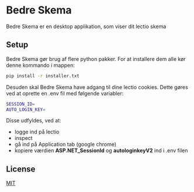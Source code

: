 # Bedre Skema

Bedre Skema er en desktop applikation, som viser dit lectio skema

## Setup

Bedre Skema gør brug af flere python pakker. For at installere dem alle kør denne kommando i mappen:

```bash
pip install -r installer.txt
```

Desuden skal Bedre Skema have adgang til dine lectio cookies. Dette gøres ved at oprette en .env fil med følgende variabler:

```bash
SESSION_ID=
AUTO_LOGIN_KEY=
```

Disse udfyldes, ved at:
- logge ind på lectio
- inspect
- gå ind på Application tab (google chrome)
- kopiere værdien **ASP.NET_SessionId** og **autologinkeyV2** ind i .env filen

## License

[MIT](https://choosealicense.com/licenses/mit/)
